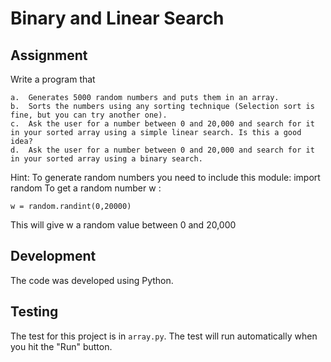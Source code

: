 # Binary and Linear Search

## Assignment

Write a program that
```
a.	Generates 5000 random numbers and puts them in an array.
b.	Sorts the numbers using any sorting technique (Selection sort is fine, but you can try another one).  
c.	Ask the user for a number between 0 and 20,000 and search for it in your sorted array using a simple linear search. Is this a good idea?
d.	Ask the user for a number between 0 and 20,000 and search for it in your sorted array using a binary search.
```

Hint: To generate random numbers you need to include this module:
import random
To get a random number w :  

```
w = random.randint(0,20000) 
```

This will give w a random value between 0 and 20,000

## Development

The code was developed using Python.

## Testing 

The test for this project is in `array.py`. The test will run automatically when you hit the "Run" button.
